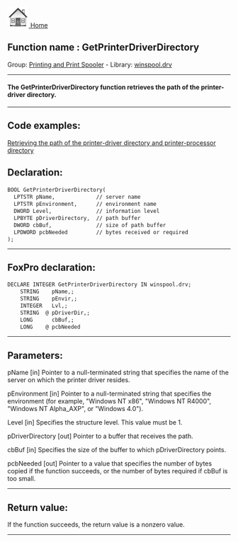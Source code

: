 [<img src="../../images/home.png"> Home ](https://github.com/VFPX/Win32API)  

## Function name : GetPrinterDriverDirectory
Group: [Printing and Print Spooler](../../functions_group.md#Printing_and_Print_Spooler)  -  Library: [winspool.drv](../../Libraries.md#winspool.drv)  
***  


#### The GetPrinterDriverDirectory function retrieves the path of the printer-driver directory. 
***  


## Code examples:
[Retrieving the path of the printer-driver directory and printer-processor directory](../../samples/sample_359.md)  

## Declaration:
```foxpro  
BOOL GetPrinterDriverDirectory(
  LPTSTR pName,             // server name
  LPTSTR pEnvironment,      // environment name
  DWORD Level,              // information level
  LPBYTE pDriverDirectory,  // path buffer
  DWORD cbBuf,              // size of path buffer
  LPDWORD pcbNeeded         // bytes received or required
);  
```  
***  


## FoxPro declaration:
```foxpro  
DECLARE INTEGER GetPrinterDriverDirectory IN winspool.drv;
	STRING    pName,;
	STRING    pEnvir,;
	INTEGER   Lvl,;
	STRING  @ pDriverDir,;
	LONG      cbBuf,;
	LONG    @ pcbNeeded  
```  
***  


## Parameters:
pName 
[in] Pointer to a null-terminated string that specifies the name of the server on which the printer driver resides.

pEnvironment 
[in] Pointer to a null-terminated string that specifies the environment (for example, "Windows NT x86", "Windows NT R4000", "Windows NT Alpha_AXP", or "Windows 4.0").

Level 
[in] Specifies the structure level. This value must be 1. 

pDriverDirectory 
[out] Pointer to a buffer that receives the path. 

cbBuf 
[in] Specifies the size of the buffer to which pDriverDirectory points. 

pcbNeeded 
[out] Pointer to a value that specifies the number of bytes copied if the function succeeds, or the number of bytes required if cbBuf is too small. 
  
***  


## Return value:
If the function succeeds, the return value is a nonzero value.  
***  

